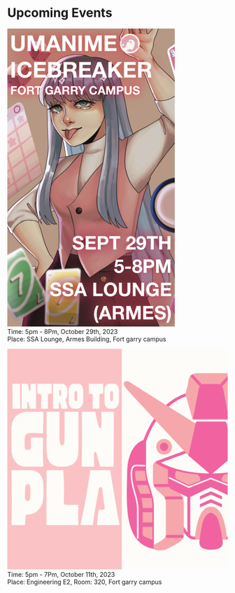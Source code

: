 # Upcoming Events
![First Event of the Term!!](./assets/ice_breaker_1080x1920.png)  
Time: 5pm - 8Pm, October 29th, 2023  
Place: SSA Lounge, Armes Building, Fort garry campus

<!-- <br> -->


<!-- 
<br>
<br>


---

# Future Events
> Dates and places are subject to change. -->



<!-- ## Final Event -->
![Upcoming Event](./assets/gunpla_insta_ver.png)  
Time: 5pm - 7Pm, October 11th, 2023  
Place: Engineering E2, Room: 320, Fort garry campus


